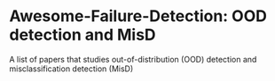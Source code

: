 # Awesome-Failure-Detection: OOD detection and MisD
A list of papers that studies out-of-distribution (OOD) detection and misclassification detection (MisD)
